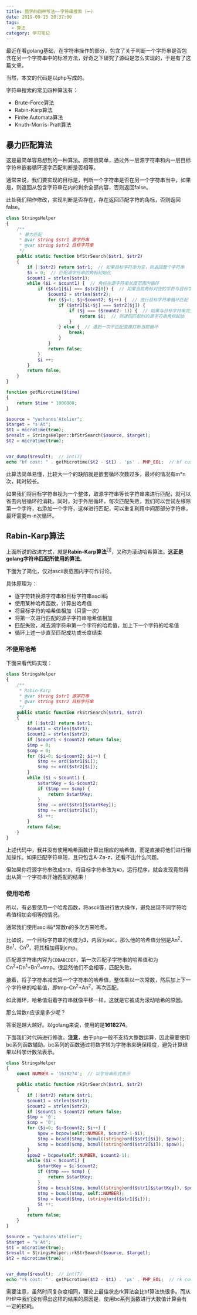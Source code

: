 ```yaml
---
title: 茴字的四种写法——字符串搜索（一）
date: 2019-09-15 20:37:00
tags:
  - 算法
category: 学习笔记
---
```

最近在看golang基础，在字符串操作的部分，包含了关于判断一个字符串是否包含在另一个字符串中的标准方法，好奇之下研究了源码是怎么实现的，于是有了这篇文章。
<!-- more -->

当然，本文的代码是以php写成的。

字符串搜索的常见四种算法有：
* Brute-Force算法
* Rabin-Karp算法
* Finite Automata算法
* Knuth-Morris-Pratt算法
## 暴力匹配算法
这是最简单容易想到的一种算法。原理很简单，通过外一层源字符串和内一层目标字符串嵌套循环逐字匹配判断是否相等。

通常来说，我们要实现的目标是，判断一个字符串是否在另一个字符串当中，如果是，则返回从包含字符串在内的剩余全部内容，否则返回false。

此处我们稍作修改，实现判断是否存在，存在返回匹配字符的角标，否则返回false。
```php
class StringsHelper
{
    /**
     * 暴力匹配
     * @var string $str1 源字符串
     * @var string $str2 目标字符串
     */
    public static function bfStrSearch($str1, $str2)
    {
        if (!$str2) return $str1;  // 如果目标字符串为空，则返回整个字符串
        $i = 0;  // 匹配源字符串的角标初始化
        $count1 = strlen($str1);
        while ($i < $count1) {  // 角标在源字符串长度范围内循环
            if ($str1[$i] === $str2[0]) {  // 如果当前角标对应的字符与目标字符串开头匹配
                $count2 = strlen($str2);
                for ($j=1; $j<$count2; $j++) {  // 进行目标字符串循环匹配
                    if ($str1[$i+$j] === $str2[$j]) {
                        if ($j === ($count2- 1)) {  // 如果与目标字符串完全匹配
                            return $i;  // 则返回匹配时的源字符串角标起始
                        }
                    } else {  // 遇到一次不匹配直接打断当前循环
                        break;
                    }
                }
                return false;
            }
            $i ++;
        }
        return false;
    }
}

function getMicrotime($time)
{
    return $time * 1000000;
}

$source = "yuchanns'Atelier";
$target = "s'At";
$t1 = microtime(true);
$result = StringsHelper::bfStrSearch($source, $target);
$t2 = microtime(true);


var_dump($result);  // int(7)
echo "bf cost: " . getMicrotime($t2 - $t1) . 'μs' . PHP_EOL;  // bf cost: 41.961669921875μs
```
此算法简单易懂，比较大一个的缺陷就是嵌套循环次数过多，最坏的情况有m*n次，耗时较长。

如果我们将目标字符串视为一个整体，取源字符串等长字符串来进行匹配，就可以省去内层循环的消耗。同时，对于外层循环，每次匹配失败，我们可以尝试左移除第一个字符，右添加一个字符，这样进行匹配，可以重复利用中间那部分字符串，最坏需要m-n次循环。
## Rabin-Karp算法
上面所说的改进方式，就是**Rabin-Karp算法**<sup>[[1]](https://en.wikipedia.org/wiki/Rabin%E2%80%93Karp_algorithm)</sup>，又称为滚动哈希算法。**这正是golang字符串匹配所使用的算法**。

下面为了简化，仅对ascii表范围内字符作讨论。

具体原理为：
* 逐字符转换源字符串和目标字符串ascii码
* 使用某种哈希函数，计算出哈希值
* 将目标字符的哈希值相加（只需一次）
* 将第一次进行匹配的源子字符串哈希值相加
* 匹配失败，减去源字符串第一个字符的哈希值，加上下一个字符的哈希值
* 循环上述一步直至匹配成功或长度结束
### 不使用哈希
下面来看代码实现：
```php
class StringsHelper
{
    /**
     * Rabin-Karp
     * @var string $str1 源字符串
     * @var string $str2 目标字符串
     */
    public static function rkStrSearch($str1, $str2)
    {
        if (!$str2) return $str1;
        $count1 = strlen($str1);
        $count2 = strlen($str2);
        if ($count1 < $count2) return false;
        $tmp = 0;
        $cmp = 0;
        for ($i=0; $i<$count2; $i++) {
            $tmp += ord($str1[$i]);
            $cmp += ord($str2[$i]);
        }
        while ($i < $count1) {
            $startKey = $i-$count2;
            if ($tmp === $cmp) {
                return $startKey;
            }
            $tmp -= ord($str1[$startKey]);
            $tmp += ord($str1[$i]);
            $i ++;
        }
        return false;
    }
}
```
上述代码中，我并没有使用哈希函数计算出相应的哈希值，而是直接将他们进行相加操作。如果匹配字符串短，且只包含A-Za-z，还看不出什么问题。

但如果你将源字符串改成`BCD`，将目标字符串改为`AD`，运行程序，就会发现竟然得出从第一个字符串开始匹配的结果！
### 使用哈希

所以，有必要使用一个哈希函数，将ascii值进行放大操作，避免出现不同字符哈希值相加会相等的情况。

通常我们使用ascii码*常数n的多次方来哈希。

比如说，一个目标字符串的长度为3，内容为`ABC`，那么他的哈希值分别是An<sup>2</sup>、Bn<sup>1</sup>、Cn<sup>0</sup>，将其相加得到cmp。

匹配源字符串内容为`CDBABCDEF`，第一次匹配子字符串的哈希值和为Cn<sup>2</sup>+Dn<sup>1</sup>+Bn<sup>0</sup>=tmp。很显然他们不会相等，匹配失败。

接着，将子字符串减去第一个字符串的哈希值，整体乘以一次常数，然后加上下一个字符串的哈希值，即tmp-Cn<sup>2</sup>+An<sup>2</sup>，再次匹配。

如此循环，哈希值沿着字符串就像平移一样，这就是它被成为滚动哈希的原因。

那么常数n应该是多少呢？

答案是越大越好。以golang来说，使用的是**1618274**。

下面我们对代码进行修改。**注意**，由于php一般不支持大整数运算，因此需要使用bc系列函数辅助。bc系列的函数通过将数字转为字符串来确保精度，避免计算结果以科学计数法表示。
```php
class StringsHelper
{
    const NUMBER = '1618274';  // 以字符串形式表示

    public static function rkStrSearch($str1, $str2)
    {
        if (!$str2) return $str1;
        $count1 = strlen($str1);
        $count2 = strlen($str2);
        if ($count1 < $count2) return false;
        $tmp = '0';
        $cmp = '0';
        for ($i=0; $i<$count2; $i++) {
            $pow = bcpow(self::NUMBER, $count2-1-$i);
            $tmp = bcadd($tmp, bcmul((string)ord($str1[$i]), $pow));
            $cmp = bcadd($cmp, bcmul((string)ord($str2[$i]), $pow));
        }
        $pow2 = bcpow(self::NUMBER, $count2-1);
        while ($i < $count1) {
            $startKey = $i-$count2;
            if ($tmp === $cmp) {
                return $startKey;
            }
            $tmp = bcsub($tmp, bcmul((string)ord($str1[$startKey]), $pow2));
            $tmp = bcmul($tmp, self::NUMBER);
            $tmp = bcadd($tmp, (string)ord($str1[$i]));
            $i ++;
        }
        return false;
    }
}

$source = "yuchanns'Atelier";
$target = "s'At";
$t1 = microtime(true);
$result = StringsHelper::rkStrSearch($source, $target);
$t2 = microtime(true);


var_dump($result);  // int(7)
echo "rk cost: " . getMicrotime($t2 - $t1) . 'μs' . PHP_EOL;  // rk cost: 57.93571472168μs
```

需要注意，虽然时间复杂度相同，理论上最佳状态rk算法会比bf算法快很多。而从PHP中我们没有得出这样的结果的原因是，使用bc系列函数进行大数值计算会有一定的损耗。

